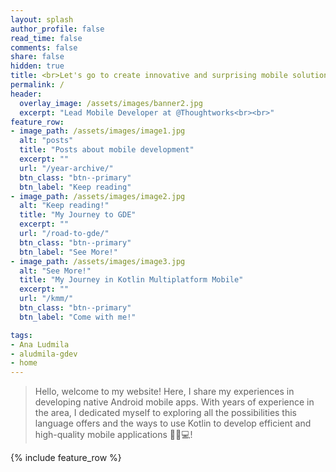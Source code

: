 ```yaml
---
layout: splash
author_profile: false
read_time: false
comments: false
share: false
hidden: true
title: <br>Let's go to create innovative and surprising mobile solutions!
permalink: /
header:
  overlay_image: /assets/images/banner2.jpg
  excerpt: "Lead Mobile Developer at @Thoughtworks<br><br>"
feature_row:
- image_path: /assets/images/image1.jpg
  alt: "posts"
  title: "Posts about mobile development"
  excerpt: ""
  url: "/year-archive/"
  btn_class: "btn--primary"
  btn_label: "Keep reading"
- image_path: /assets/images/image2.jpg
  alt: "Keep reading!"
  title: "My Journey to GDE"
  excerpt: ""
  url: "/road-to-gde/"
  btn_class: "btn--primary"
  btn_label: "See More!"
- image_path: /assets/images/image3.jpg
  alt: "See More!"
  title: "My Journey in Kotlin Multiplatform Mobile"
  excerpt: ""
  url: "/kmm/"
  btn_class: "btn--primary"
  btn_label: "Come with me!"

tags:
- Ana Ludmila
- aludmila-gdev
- home
---
```


> Hello, welcome to my website!
> Here, I share my experiences in developing native Android mobile apps.
> With years of experience in the area, I dedicated myself to exploring all the possibilities this language offers and the ways to use Kotlin to develop efficient and high-quality mobile applications 🚀📱💻!

{% include feature_row %}

